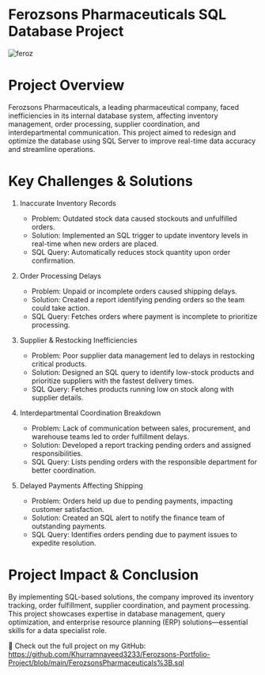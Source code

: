 # Ferozsons Pharmaceuticals SQL Database Project


![feroz](https://github.com/user-attachments/assets/89867d1a-c44d-4fa3-8615-3c8183099847)

# Project Overview

Ferozsons Pharmaceuticals, a leading pharmaceutical company, faced inefficiencies in its internal database system, affecting inventory management, order processing, supplier coordination, and interdepartmental communication. This project aimed to redesign and optimize the database using SQL Server to improve real-time data accuracy and streamline operations.

# Key Challenges & Solutions

1. Inaccurate Inventory Records
   
    -   Problem: Outdated stock data caused stockouts and unfulfilled orders.
    -   Solution: Implemented an SQL trigger to update inventory levels in real-time when new orders are placed.
    -   SQL Query: Automatically reduces stock quantity upon order confirmation.
  
2. Order Processing Delays
   
    -   Problem: Unpaid or incomplete orders caused shipping delays.
    -   Solution: Created a report identifying pending orders so the team could take action.
    -   SQL Query: Fetches orders where payment is incomplete to prioritize processing.

3. Supplier & Restocking Inefficiencies

    -   Problem: Poor supplier data management led to delays in restocking critical products.
    -   Solution: Designed an SQL query to identify low-stock products and prioritize suppliers with the fastest delivery times.
    -   SQL Query: Fetches products running low on stock along with supplier details.

4. Interdepartmental Coordination Breakdown
   
    -   Problem: Lack of communication between sales, procurement, and warehouse teams led to order fulfillment delays.
    -   Solution: Developed a report tracking pending orders and assigned responsibilities.
    -   SQL Query: Lists pending orders with the responsible department for better coordination.

5. Delayed Payments Affecting Shipping
   
   -    Problem: Orders held up due to pending payments, impacting customer satisfaction.
   -    Solution: Created an SQL alert to notify the finance team of outstanding payments.
   -    SQL Query: Identifies orders pending due to payment issues to expedite resolution.
  
# Project Impact & Conclusion

By implementing SQL-based solutions, the company improved its inventory tracking, order fulfillment, supplier coordination, and payment processing. This project showcases expertise in database management, query optimization, and enterprise resource planning (ERP) solutions—essential skills for a data specialist role.


🔗 Check out the full project on my GitHub:
https://github.com/Khurramnaveed3233/Ferozsons-Portfolio-Project/blob/main/FerozsonsPharmaceuticals%3B.sql

